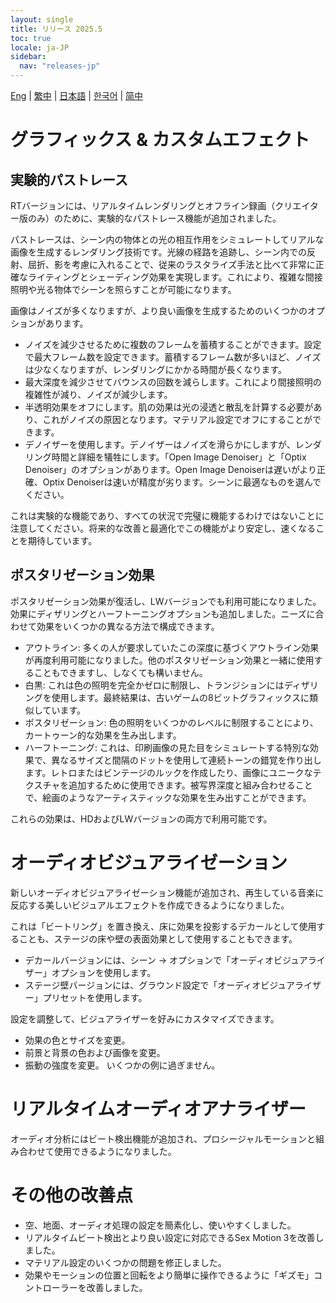 ```yaml
---
layout: single
title: リリース 2025.5
toc: true
locale: ja-JP
sidebar:
  nav: "releases-jp"
---
```

[Eng](/dancexr/releases/2025.5) | [繁中](/tw/dancexr/releases/2025.5) | [日本語](/jp/dancexr/releases/2025.5) | [한국어](/kr/dancexr/releases/2025.5) | [简中](/zh/dancexr/releases/2025.5)

# グラフィックス & カスタムエフェクト

## 実験的パストレース
RTバージョンには、リアルタイムレンダリングとオフライン録画（クリエイター版のみ）のために、実験的なパストレース機能が追加されました。

パストレースは、シーン内の物体との光の相互作用をシミュレートしてリアルな画像を生成するレンダリング技術です。光線の経路を追跡し、シーン内での反射、屈折、影を考慮に入れることで、従来のラスタライズ手法と比べて非常に正確なライティングとシェーディング効果を実現します。これにより、複雑な間接照明や光る物体でシーンを照らすことが可能になります。

画像はノイズが多くなりますが、より良い画像を生成するためのいくつかのオプションがあります。

* ノイズを減少させるために複数のフレームを蓄積することができます。設定で最大フレーム数を設定できます。蓄積するフレーム数が多いほど、ノイズは少なくなりますが、レンダリングにかかる時間が長くなります。
* 最大深度を減少させてバウンスの回数を減らします。これにより間接照明の複雑性が減り、ノイズが減少します。
* 半透明効果をオフにします。肌の効果は光の浸透と散乱を計算する必要があり、これがノイズの原因となります。マテリアル設定でオフにすることができます。
* デノイザーを使用します。デノイザーはノイズを滑らかにしますが、レンダリング時間と詳細を犠牲にします。「Open Image Denoiser」と「Optix Denoiser」のオプションがあります。Open Image Denoiserは遅いがより正確、Optix Denoiserは速いが精度が劣ります。シーンに最適なものを選んでください。

これは実験的な機能であり、すべての状況で完璧に機能するわけではないことに注意してください。将来的な改善と最適化でこの機能がより安定し、速くなることを期待しています。

## ポスタリゼーション効果
ポスタリゼーション効果が復活し、LWバージョンでも利用可能になりました。効果にディザリングとハーフトーニングオプションも追加しました。ニーズに合わせて効果をいくつかの異なる方法で構成できます。

* アウトライン: 多くの人が要求していたこの深度に基づくアウトライン効果が再度利用可能になりました。他のポスタリゼーション効果と一緒に使用することもできますし、しなくても構いません。
* 白黒: これは色の照明を完全かゼロに制限し、トランジションにはディザリングを使用します。最終結果は、古いゲームの8ビットグラフィックスに類似しています。
* ポスタリゼーション: 色の照明をいくつかのレベルに制限することにより、カートゥーン的な効果を生み出します。
* ハーフトーニング: これは、印刷画像の見た目をシミュレートする特別な効果で、異なるサイズと間隔のドットを使用して連続トーンの錯覚を作り出します。レトロまたはビンテージのルックを作成したり、画像にユニークなテクスチャを追加するために使用できます。被写界深度と組み合わせることで、絵画のようなアーティスティックな効果を生み出すことができます。

これらの効果は、HDおよびLWバージョンの両方で利用可能です。

# オーディオビジュアライゼーション
新しいオーディオビジュアライゼーション機能が追加され、再生している音楽に反応する美しいビジュアルエフェクトを作成できるようになりました。

これは「ビートリング」を置き換え、床に効果を投影するデカールとして使用することも、ステージの床や壁の表面効果として使用することもできます。

* デカールバージョンには、シーン -> オプションで「オーディオビジュアライザー」オプションを使用します。
* ステージ壁バージョンには、グラウンド設定で「オーディオビジュアライザー」プリセットを使用します。

設定を調整して、ビジュアライザーを好みにカスタマイズできます。
* 効果の色とサイズを変更。
* 前景と背景の色および画像を変更。
* 振動の強度を変更。
いくつかの例に過ぎません。

# リアルタイムオーディオアナライザー
オーディオ分析にはビート検出機能が追加され、プロシージャルモーションと組み合わせて使用できるようになりました。

# その他の改善点
* 空、地面、オーディオ処理の設定を簡素化し、使いやすくしました。
* リアルタイムビート検出とより良い設定に対応できるSex Motion 3を改善しました。
* マテリアル設定のいくつかの問題を修正しました。
* 効果やモーションの位置と回転をより簡単に操作できるように「ギズモ」コントローラーを改善しました。
